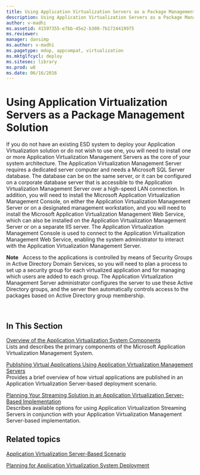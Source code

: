 ```yaml
---
title: Using Application Virtualization Servers as a Package Management Solution
description: Using Application Virtualization Servers as a Package Management Solution
author: v-madhi
ms.assetid: 41597355-e7bb-45e2-b300-7b1724419975
ms.reviewer: 
manager: dansimp
ms.author: v-madhi
ms.pagetype: mdop, appcompat, virtualization
ms.mktglfcycl: deploy
ms.sitesec: library
ms.prod: w8
ms.date: 06/16/2016
---
```



# Using Application Virtualization Servers as a Package Management Solution


If you do not have an existing ESD system to deploy your Application Virtualization solution or do not wish to use one, you will need to install one or more Application Virtualization Management Servers as the core of your system architecture. The Application Virtualization Management Server requires a dedicated server computer and needs a Microsoft SQL Server database. The database can be on the same server, or it can be configured on a corporate database server that is accessible to the Application Virtualization Management Server over a high-speed LAN connection. In addition, you will need to install the Microsoft Application Virtualization Management Console, on either the Application Virtualization Management Server or on a designated management workstation, and you will need to install the Microsoft Application Virtualization Management Web Service, which can also be installed on the Application Virtualization Management Server or on a separate IIS server. The Application Virtualization Management Console is used to connect to the Application Virtualization Management Web Service, enabling the system administrator to interact with the Application Virtualization Management Server.

**Note**  
Access to the applications is controlled by means of Security Groups in Active Directory Domain Services, so you will need to plan a process to set up a security group for each virtualized application and for managing which users are added to each group. The Application Virtualization Management Server administrator configures the server to use these Active Directory groups, and the server then automatically controls access to the packages based on Active Directory group membership.

 

## In This Section


<a href="" id="overview-of-the-application-virtualization-system-components"></a>[Overview of the Application Virtualization System Components](overview-of-the-application-virtualization-system-components.md)  
Lists and describes the primary components of the Microsoft Application Virtualization Management System.

<a href="" id="publishing-virtual-applications-using-application-virtualization-management-servers"></a>[Publishing Virtual Applications Using Application Virtualization Management Servers](publishing-virtual-applications-using-application-virtualization-management-servers.md)  
Provides a brief overview of how virtual applications are published in an Application Virtualization Server-based deployment scenario.

<a href="" id="planning-your-streaming-solution-in-an-application-virtualization-server-based-implementation"></a>[Planning Your Streaming Solution in an Application Virtualization Server-Based Implementation](planning-your-streaming-solution-in-an-application-virtualization-server-based-implementation.md)  
Describes available options for using Application Virtualization Streaming Servers in conjunction with your Application Virtualization Management Server-based implementation.

## Related topics


[Application Virtualization Server-Based Scenario](application-virtualization-server-based-scenario.md)

[Planning for Application Virtualization System Deployment](planning-for-application-virtualization-system-deployment.md)

 

 





